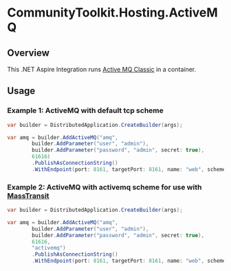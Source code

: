 # CommunityToolkit.Hosting.ActiveMQ

## Overview

This .NET Aspire Integration runs [Active MQ Classic](https://activemq.apache.org/components/classic/) in a container.


## Usage

### Example 1: ActiveMQ with default tcp scheme

```csharp
var builder = DistributedApplication.CreateBuilder(args);

var amq = builder.AddActiveMQ("amq", 
        builder.AddParameter("user", "admin"),
        builder.AddParameter("password", "admin", secret: true), 
        61616)
        .PublishAsConnectionString()
        .WithEndpoint(port: 8161, targetPort: 8161, name: "web", scheme: "http");
```

### Example 2: ActiveMQ with activemq scheme for use with [MassTransit](https://masstransit.io/)

```csharp
var builder = DistributedApplication.CreateBuilder(args);

var amq = builder.AddActiveMQ("amq", 
        builder.AddParameter("user", "admin"),
        builder.AddParameter("password", "admin", secret: true), 
        61616, 
        "activemq")
        .PublishAsConnectionString()
        .WithEndpoint(port: 8161, targetPort: 8161, name: "web", scheme: "http");
```
